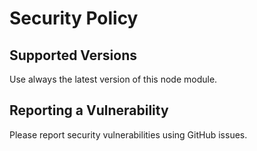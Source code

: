 # Security Policy

## Supported Versions

Use always the latest version of this node module.

## Reporting a Vulnerability

Please report security vulnerabilities using GitHub issues.

